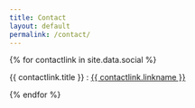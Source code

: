 ```yaml
---
title: Contact
layout: default
permalink: /contact/
---
```


{% for contactlink in site.data.social %}
  <p>{{ contactlink.title }} : <a href="{{ contactlink.url }}" target="_blank">{{ contactlink.linkname }}</a></p>
{% endfor %}
